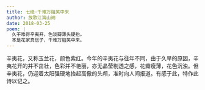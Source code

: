 ```yaml
---
title: 七绝·千难万阻笑中来
author: 放歌江海山阙
date: 2018-03-25
poem: |
  久干难得辛夷开，色淡瓣薄头硬抬。
  本是花家真信子，千难万阻笑中来。
---
```


辛夷花，又称玉兰花，颜色紫红。今年的辛夷花与往年不同，由于久旱的原因，辛夷花开的并不茁壮，色彩并不艳丽，亦无晶莹剔透之感，花瓣瘦薄，花色沉浊。但辛夷花，仍迎着太阳强硬地抬起高傲的头颅，准时向人间报道。有感于此，特作此诗以记之。

